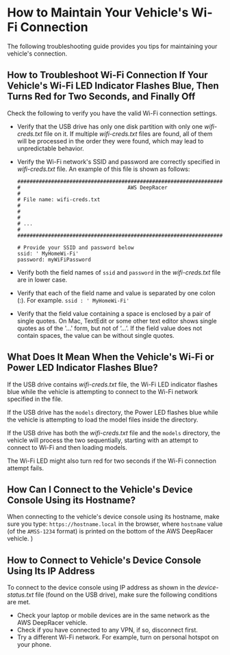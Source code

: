 # How to Maintain Your Vehicle's Wi\-Fi Connection<a name="deepracer-troubleshooting-maintain-vehicle-connection"></a>

 The following troubleshooting guide provides you tips for maintaining your vehicle's connection\. 

## How to Troubleshoot Wi\-Fi Connection If Your Vehicle's Wi\-Fi LED Indicator Flashes Blue, Then Turns Red for Two Seconds, and Finally Off<a name="deepracer-troubleshoot-reconnect-wifi-after-led-turns-red-flashing-blue-and-off"></a>

Check the following to verify you have the valid Wi\-Fi connection settings\.
+ Verify that the USB drive has only one disk partition with only one *wifi\-creds\.txt* file on it\. If multiple *wifi\-creds\.txt* files are found, all of them will be processed in the order they were found, which may lead to unpredictable behavior\.
+ Verify the Wi\-Fi network's SSID and password are correctly specified in *wifi\-creds\.txt* file\. An example of this file is shown as follows:

  ```
  ###################################################################################
  #                                   AWS DeepRacer                                 # 
  # File name: wifi-creds.txt                                                       #
  #                                                                                 #  
  # ...                                                                             #
  ###################################################################################
  
  # Provide your SSID and password below
  ssid: ' MyHomeWi-Fi'
  password: myWiFiPassword
  ```

   
+ Verify both the field names of `ssid` and `password` in the *wifi\-creds\.txt* file are in lower case\.
+ Verify that each of the field name and value is separated by one colon \(:\)\. For example\. `ssid : ' MyHomeWi-Fi'`
+ Verify that the field value containing a space is enclosed by a pair of single quotes\. On Mac, TextEdit or some other text editor shows single quotes as of the '\.\.\.' form, but not of ‘\.\.\.’\. If the field value does not contain spaces, the value can be without single quotes\.

## What Does It Mean When the Vehicle's Wi\-Fi or Power LED Indicator Flashes Blue?<a name="deepracer-troubleshooting-failed-to-load-model-artifacts"></a>

If the USB drive contains *wifi\-creds\.txt* file, the Wi\-Fi LED indicator flashes blue while the vehicle is attempting to connect to the Wi\-Fi network specified in the file\.

If the USB drive has the `models` directory, the Power LED flashes blue while the vehicle is attempting to load the model files inside the directory\.

If the USB drive has both the *wifi\-creds\.txt* file and the `models` directory, the vehicle will process the two sequentially, starting with an attempt to connect to Wi\-Fi and then loading models\.

The Wi\-Fi LED might also turn red for two seconds if the Wi\-Fi connection attempt fails\.

## How Can I Connect to the Vehicle's Device Console Using its Hostname?<a name="deepracer-troubleshooting-connect-device-console-with-hostname"></a>

When connecting to the vehicle's device console using its hostname, make sure you type: `https://hostname.local` in the browser, where `hostname` value \(of the `AMSS-1234` format\) is printed on the bottom of the AWS DeepRacer vehicle\. \)

## How to Connect to Vehicle's Device Console Using Its IP Address<a name="deepracer-troubleshooting-connect-device-console-using-ip-address"></a>

To connect to the device console using IP address as shown in the *device\-status\.txt* file \(found on the USB drive\), make sure the following conditions are met\.
+  Check your laptop or mobile devices are in the same network as the AWS DeepRacer vehicle\. 
+  Check if you have connected to any VPN, if so, disconnect first\.
+  Try a different Wi\-Fi network\. For example, turn on personal hotspot on your phone\.